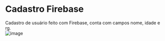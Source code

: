 # Cadastro Firebase
Cadastro de usuário feito com Firebase, conta com campos nome, idade e rg. <br>
![image](https://user-images.githubusercontent.com/59184811/163265541-57153267-7373-4681-9d8d-e7a10a7ad5b7.png)
